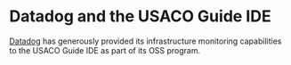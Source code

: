# Datadog and the USACO Guide IDE

[Datadog](https://www.datadoghq.com/) has generously provided its infrastructure monitoring capabilities to the USACO Guide IDE as part of its OSS program.
